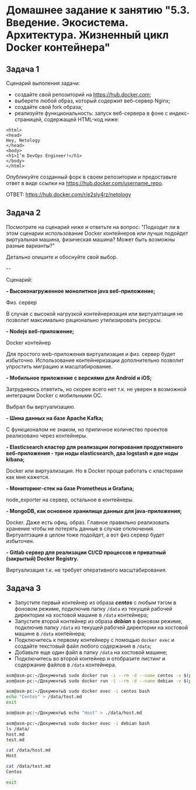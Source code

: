 
# Домашнее задание к занятию "5.3. Введение. Экосистема. Архитектура. Жизненный цикл Docker контейнера"

## Задача 1

Сценарий выполения задачи:

- создайте свой репозиторий на https://hub.docker.com;
- выберете любой образ, который содержит веб-сервер Nginx;
- создайте свой fork образа;
- реализуйте функциональность:
запуск веб-сервера в фоне с индекс-страницей, содержащей HTML-код ниже:
```
<html>
<head>
Hey, Netology
</head>
<body>
<h1>I’m DevOps Engineer!</h1>
</body>
</html>
```
Опубликуйте созданный форк в своем репозитории и предоставьте ответ в виде ссылки на https://hub.docker.com/username_repo.

ОТВЕТ: https://hub.docker.com/r/e2sly4rz/netology

## Задача 2

Посмотрите на сценарий ниже и ответьте на вопрос:
"Подходит ли в этом сценарии использование Docker контейнеров или лучше подойдет виртуальная машина, физическая машина? Может быть возможны разные варианты?"

Детально опишите и обоснуйте свой выбор.

--

Сценарий:

**- Высоконагруженное монолитное java веб-приложение;**

Физ. сервер

В случае с высокой нагрузкой контейнеризация или виртуалтзация не позволит максимально рационально утилизировать ресурсы.

**- Nodejs веб-приложение;**

Docker контейнер

Для простого web-приложения виртуализация и физ. сервер будет избыточно.
Использование контейнеризации дополнительно позволит упростить миграцию и масштабирование.

**- Мобильное приложение c версиями для Android и iOS;**

Затрудняюсь ответить, но скорее всего нет т.к. не уверен в возможной интеграции Docker с мобильными ОС.

Выбрал бы виртуализацию.

**- Шина данных на базе Apache Kafka;**

С функционалом не знаком, но приличное количество проектов реализовано через контейнеры.

**- Elasticsearch кластер для реализации логирования продуктивного веб-приложения - три ноды elasticsearch, два logstash и две ноды kibana;**

Docker или виртуализация.
Но в Docker проще работать с кластерами как мне кажется.

**- Мониторинг-стек на базе Prometheus и Grafana;**

node_exporter на сервер, остальное в контейнеры.

**- MongoDB, как основное хранилище данных для java-приложения;**

Docker. Даже есть офиц. образ.
Главное правильно реализовать хранение чтобы не потерять данные в случае отключения.
Виртуалтзация в целом тоже подойдет, а вот физ сервер будет избыточен.

**- Gitlab сервер для реализации CI/CD процессов и приватный (закрытый) Docker Registry.**

Виртуализация т.к. не требует оперативного масштабирования.

## Задача 3

- Запустите первый контейнер из образа ***centos*** c любым тэгом в фоновом режиме, подключив папку ```/data``` из текущей рабочей директории на хостовой машине в ```/data``` контейнера;
- Запустите второй контейнер из образа ***debian*** в фоновом режиме, подключив папку ```/data``` из текущей рабочей директории на хостовой машине в ```/data``` контейнера;
- Подключитесь к первому контейнеру с помощью ```docker exec``` и создайте текстовый файл любого содержания в ```/data```;
- Добавьте еще один файл в папку ```/data``` на хостовой машине;
- Подключитесь во второй контейнер и отобразите листинг и содержание файлов в ```/data``` контейнера.

```bash
asm@asm-pc:~/Документы$ sudo docker run -i --rm -d --name centos -v $(pwd)/data:/data centos
asm@asm-pc:~/Документы$ sudo docker run -i --rm -d --name debian -v $(pwd)/data:/data debian

asm@asm-pc:~/Документы$ sudo docker exec -i centos bash
echo "Centos" > /data/test.md
exit

asm@asm-pc:~/Документы$ echo "Host" > ./data/host.md

asm@asm-pc:~/Документы$ sudo docker exec -i debian bash
ls /data/
host.md
test.md

cat /data/host.md
Host

cat /data/test.md
Centos

exit
```
